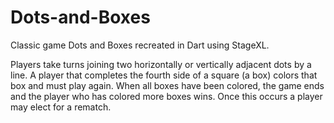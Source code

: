 # Dots-and-Boxes
Classic game Dots and Boxes recreated in Dart using StageXL. 

Players take turns joining two horizontally or vertically adjacent
dots by a line. A player that completes the fourth side of a square (a box)
colors that box and must play again. When all boxes have been colored,
the game ends and the player who has colored more boxes wins. Once this occurs
a player may elect for a rematch. 
